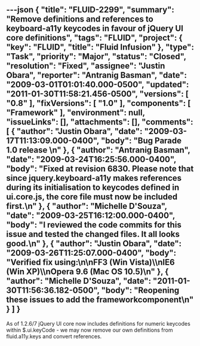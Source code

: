 ---json
{
  "title": "FLUID-2299",
  "summary": "Remove definitions and references to keyboard-a11y keycodes in favour of jQuery UI core definitions",
  "tags": "FLUID",
  "project": {
    "key": "FLUID",
    "title": "Fluid Infusion"
  },
  "type": "Task",
  "priority": "Major",
  "status": "Closed",
  "resolution": "Fixed",
  "assignee": "Justin Obara",
  "reporter": "Antranig Basman",
  "date": "2009-03-01T01:01:40.000-0500",
  "updated": "2011-01-30T11:58:21.456-0500",
  "versions": [
    "0.8"
  ],
  "fixVersions": [
    "1.0"
  ],
  "components": [
    "Framework"
  ],
  "environment": null,
  "issueLinks": [],
  "attachments": [],
  "comments": [
    {
      "author": "Justin Obara",
      "date": "2009-03-17T11:13:09.000-0400",
      "body": "Bug Parade 1.0 release&#x20;\n"
    },
    {
      "author": "Antranig Basman",
      "date": "2009-03-24T16:25:56.000-0400",
      "body": "Fixed at revision 6830. Please note that since jquery.keyboard-a11y makes references during its initialisation to keycodes defined in ui.core.js, the core file must now be included first.\n"
    },
    {
      "author": "Michelle D'Souza",
      "date": "2009-03-25T16:12:00.000-0400",
      "body": "I reviewed the code commits for this issue and tested the changed files. It all looks good.\n"
    },
    {
      "author": "Justin Obara",
      "date": "2009-03-26T11:25:07.000-0400",
      "body": "Verified fix using:\n\nFF3 (Win Vista)\\\nIE6 (Win XP)\\\nOpera 9.6 (Mac OS 10.5)\n"
    },
    {
      "author": "Michelle D'Souza",
      "date": "2011-01-30T11:56:36.182-0500",
      "body": "Reopening these issues to add the frameworkcomponent\n"
    }
  ]
}
---
As of 1.2.6/7 jQuery UI core now includes definitions for numeric keycodes within $.ui.keyCode - we may now remove our own definitions from fluid.a11y.keys and convert references.

        